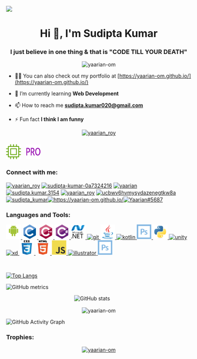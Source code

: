 <!-- Banner -->
![](https://scontent.fdac13-1.fna.fbcdn.net/v/t1.6435-9/62179549_460587934770074_3379048593661886464_n.jpg?_nc_cat=108&ccb=1-5&_nc_sid=730e14&_nc_eui2=AeGPwxDorMZ0ZBzyK792TEMv9f1Tp9nQaLH1_VOn2dBosXslTCG6Hn2_-xRH3pfsmxHVpJqmRtoO4W6qFF3HN5fE&_nc_ohc=Uq0is3-P734AX--g7ej&tn=IE3vcL-kF7BXHycZ&_nc_ht=scontent.fdac13-1.fna&oh=00_AT9lvRqbauZvXM6-orjE8tsIkOATQYG02jecYEttdp9mlQ&oe=61FF9A52)
<!-- Some Text Messages -->
<h1 align="center">Hi 👋, I'm Sudipta Kumar</h1>
<h3 align="center">I just believe in one thing & that is "CODE TILL YOUR DEATH"</h3>
<!-- Profile Viewwers -->
<p align="center"> <img src="https://komarev.com/ghpvc/?username=yaarian-om&label=Profile%20views&color=0e75b6&style=flat" alt="yaarian-om" /> </p>

- 👨‍💻 You can also check out my portfolio at [https://yaarian-om.github.io/](https://yaarian-om.github.io/)
- 🌱 I’m currently learning **Web Development**

- 📫 How to reach me **sudipta.kumar020@gmail.com**

- ⚡ Fun fact **I think I am funny**
<!-- Twitter Follower Counter Badge -->
<p align="center"> <a href="https://twitter.com/yaarian_roy" target="blank"><img src="https://img.shields.io/twitter/follow/yaarian_roy?logo=twitter&style=for-the-badge" alt="yaarian_roy" /></a> </p>

<p><h3 align="left"></h3><a href='https://docs.github.com/en/developers'><img src='https://raw.githubusercontent.com/acervenky/animated-github-badges/master/assets/devbadge.gif' width='40' height='40'></a> <a href='https://github.com/pricing'><img src='https://raw.githubusercontent.com/acervenky/animated-github-badges/master/assets/pro.gif' width='40' height='40'></a> 
</p>
<!-- Connect With me -->
<h3 align="left">Connect with me:</h3>
<p align="left">
<a href="https://twitter.com/yaarian_roy" target="blank"><img align="center" src="https://raw.githubusercontent.com/rahuldkjain/github-profile-readme-generator/master/src/images/icons/Social/twitter.svg" alt="yaarian_roy" height="30" width="40" /></a>
<a href="https://linkedin.com/in/sudipta-kumar-0a7324216" target="blank"><img align="center" src="https://raw.githubusercontent.com/rahuldkjain/github-profile-readme-generator/master/src/images/icons/Social/linked-in-alt.svg" alt="sudipta-kumar-0a7324216" height="30" width="40" /></a>
<a href="https://stackoverflow.com/users/yaarian" target="blank"><img align="center" src="https://raw.githubusercontent.com/rahuldkjain/github-profile-readme-generator/master/src/images/icons/Social/stack-overflow.svg" alt="yaarian" height="30" width="40" /></a>
<a href="https://fb.com/sudipta.kumar.3154" target="blank"><img align="center" src="https://raw.githubusercontent.com/rahuldkjain/github-profile-readme-generator/master/src/images/icons/Social/facebook.svg" alt="sudipta.kumar.3154" height="30" width="40" /></a>
<a href="https://instagram.com/yaarian_roy" target="blank"><img align="center" src="https://raw.githubusercontent.com/rahuldkjain/github-profile-readme-generator/master/src/images/icons/Social/instagram.svg" alt="yaarian_roy" height="30" width="40" /></a>
<a href="https://www.youtube.com/c/ucbwv6hvmysydazenegtkw8a" target="blank"><img align="center" src="https://raw.githubusercontent.com/rahuldkjain/github-profile-readme-generator/master/src/images/icons/Social/youtube.svg" alt="ucbwv6hvmysydazenegtkw8a" height="30" width="40" /></a>
<a href="https://codeforces.com/profile/sudipta_kumar" target="blank"><img align="center" src="https://cdn.jsdelivr.net/npm/simple-icons@3.0.1/icons/codeforces.svg" alt="sudipta_kumar" height="30" width="40" /></a><a href="https://yaarian-om.github.io/" target="blank"><img align="center" src="https://cdn.jsdelivr.net/npm/simple-icons@3.0.1/icons/icloud.svg" alt="https://yaarian-om.github.io/" height="30" width="40" /></a><a href="https://discord.gg/Yaarian#5687" target="blank"><img align="center" src="https://raw.githubusercontent.com/rahuldkjain/github-profile-readme-generator/master/src/images/icons/Social/discord.svg" alt="Yaarian#5687" height="30" width="40" /></a>
</p>
<!-- Language and Tools -->
<h3 align="left">Languages and Tools:</h3><p align="left"> <a href="https://developer.android.com" target="_blank"> <img src="https://raw.githubusercontent.com/devicons/devicon/master/icons/android/android-original-wordmark.svg" alt="android" width="40" height="40"/> </a><a href="https://www.cprogramming.com/" target="_blank"> <img src="https://raw.githubusercontent.com/devicons/devicon/master/icons/c/c-original.svg" alt="c" width="40" height="40"/> </a><a href="https://www.w3schools.com/cpp/" target="_blank"> <img src="https://raw.githubusercontent.com/devicons/devicon/master/icons/cplusplus/cplusplus-original.svg" alt="cplusplus" width="40" height="40"/> </a><a href="https://www.w3schools.com/cs/" target="_blank"> <img src="https://raw.githubusercontent.com/devicons/devicon/master/icons/csharp/csharp-original.svg" alt="csharp" width="40" height="40"/> </a><a href="https://dotnet.microsoft.com/" target="_blank"> <img src="https://raw.githubusercontent.com/devicons/devicon/master/icons/dot-net/dot-net-original-wordmark.svg" alt="dotnet" width="40" height="40"/> </a><a href="https://git-scm.com/" target="_blank"> <img src="https://www.vectorlogo.zone/logos/git-scm/git-scm-icon.svg" alt="git" width="40" height="40"/> </a><a href="https://www.java.com" target="_blank"> <img src="https://raw.githubusercontent.com/devicons/devicon/master/icons/java/java-original.svg" alt="java" width="40" height="40"/> </a> <a href="https://kotlinlang.org" target="_blank"> <img src="https://www.vectorlogo.zone/logos/kotlinlang/kotlinlang-icon.svg" alt="kotlin" width="40" height="40"/> </a> <a href="https://www.oracle.com/" target="_blank"<img src="https://raw.githubusercontent.com/devicons/devicon/master/icons/oracle/oracle-original.svg" alt="oracle" width="40" height="40"/> </a><a href="https://www.photoshop.com/en" target="_blank"> <img src="https://raw.githubusercontent.com/devicons/devicon/master/icons/photoshop/photoshop-line.svg" alt="photoshop" width="40" height="40"/> </a><a href="https://www.python.org" target="_blank"> <img src="https://raw.githubusercontent.com/devicons/devicon/master/icons/python/python-original.svg" alt="python" width="40" height="40"/> </a><a href="https://unity.com/" target="_blank"> <img src="https://www.vectorlogo.zone/logos/unity3d/unity3d-icon.svg" alt="unity" width="40" height="40"/> </a><a href="https://www.adobe.com/products/xd.html" target="_blank"> <img src="https://cdn.worldvectorlogo.com/logos/adobe-xd.svg" alt="xd" width="40" height="40"/> </a><a href="https://www.w3schools.com/css/" target="_blank" rel="noreferrer"> <img src="https://raw.githubusercontent.com/devicons/devicon/master/icons/css3/css3-original-wordmark.svg" alt="css3" width="40" height="40"/> </a> <a href="https://www.w3.org/html/" target="_blank" rel="noreferrer"> <img src="https://raw.githubusercontent.com/devicons/devicon/master/icons/html5/html5-original-wordmark.svg" alt="html5" width="40" height="40"/> </a> <a href="https://developer.mozilla.org/en-US/docs/Web/JavaScript" target="_blank" rel="noreferrer"> <img src="https://raw.githubusercontent.com/devicons/devicon/master/icons/javascript/javascript-original.svg" alt="javascript" width="40" height="40"/> </a> <a href="https://www.adobe.com/in/products/illustrator.html" target="_blank" rel="noreferrer"> <img src="https://www.vectorlogo.zone/logos/adobe_illustrator/adobe_illustrator-icon.svg" alt="illustrator" width="40" height="40"/> </a> <a href="https://www.photoshop.com/en" target="_blank" rel="noreferrer"> <img src="https://raw.githubusercontent.com/devicons/devicon/master/icons/photoshop/photoshop-line.svg" alt="photoshop" width="40" height="40"/> </a>
</p>
<br>
<!-- Most Used Language -->
<p align="center">

[![Top Langs](https://github-readme-stats.vercel.app/api/top-langs/?username=yaarian-om)](https://github.com/anuraghazra/github-readme-stats)
</p>
<!-- Github Matrices -->
<p align="center">
  
  ![GitHub metrics](https://metrics.lecoq.io/yaarian-om)
</p>

<!-- <p>&nbsp;<img align="center" src="https://github-readme-stats.vercel.app/api?username=yaarian-om&show_icons=true&locale=en" alt="yaarian-om" /></p> -->
<!-- [<img src='https://cdn.jsdelivr.net/npm/simple-icons@3.0.1/icons/github.svg' alt='github' height='40'>](https://github.com/yaarian-om)   -->

<!-- Github Stats -->
<p align="center"> 


&nbsp;&nbsp;&nbsp;&nbsp;&nbsp;&nbsp;&nbsp;&nbsp;&nbsp;&nbsp;&nbsp;&nbsp;&nbsp;&nbsp;&nbsp;&nbsp;&nbsp;&nbsp;&nbsp;&nbsp;&nbsp;&nbsp;&nbsp;&nbsp;&nbsp;&nbsp;&nbsp;&nbsp;&nbsp;&nbsp;&nbsp;&nbsp;&nbsp;&nbsp;&nbsp;&nbsp;&nbsp;&nbsp;&nbsp;&nbsp;&nbsp;&nbsp;&nbsp;&nbsp;&nbsp;&nbsp;&nbsp;![GitHub stats](https://github-readme-stats.vercel.app/api?username=yaarian-om&show_icons=true&count_private=true)  
</p>

<p align="center"><img align="center" src="https://github-readme-streak-stats.herokuapp.com/?user=yaarian-om&" alt="yaarian-om" /></p>
<!-- Github contribution Graph -->
<p align="center">
  
  ![GitHub Activity Graph](https://activity-graph.herokuapp.com/graph?username=yaarian-om)
  </p>
  
<!--  Trophies   -->
<h3 align="left">Trophies:</h3>
<p align="center"> <a href="https://github.com/ryo-ma/github-profile-trophy"><img src="https://github-profile-trophy.vercel.app/?username=yaarian-om" alt="yaarian-om" /></a> </p>
